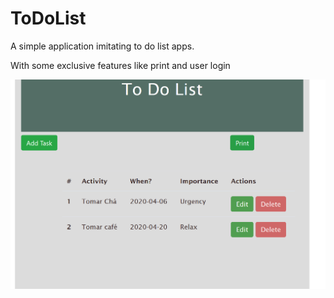 # ToDoList
A simple application imitating to do list apps. 


With some exclusive features like print and user login


![Screen Shot 2020-04-06 at 22 56 55](https://github.com/RodrigoAB93/ToDoList/blob/master/readme.png)


